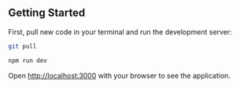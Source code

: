 ## Getting Started

First, pull new code in your terminal and run the development server:

```bash
git pull 

npm run dev
```

Open [http://localhost:3000](http://localhost:3000) with your browser to see the application.
